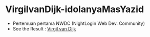 # VirgilvanDijk-idolanyaMasYazid
* Pertemuan pertama NWDC (NightLogin Web Dev. Community)
* See the Result : [Virgil van Dijk](https://justdheja.github.io/VirgilvanDijk-idolanyaMasYazid/)
